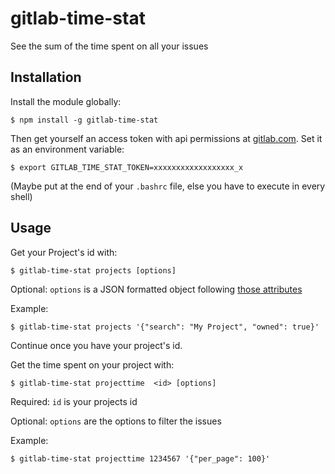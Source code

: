 # gitlab-time-stat
See the sum of the time spent on all your issues

## Installation

Install the module globally:

```
$ npm install -g gitlab-time-stat
```

Then get yourself an access token with api permissions at [gitlab.com](https://gitlab.com/profile/personal_access_tokens).
Set it as an environment variable:

```
$ export GITLAB_TIME_STAT_TOKEN=xxxxxxxxxxxxxxxxxx_x
```

(Maybe put at the end of your `.bashrc` file, else you have to execute in every shell)

## Usage

Get your Project's id with:

```
$ gitlab-time-stat projects [options]
```

Optional: `options` is a JSON formatted object following [those attributes](https://docs.gitlab.com/ce/api/projects.html#list-projects)

Example:

```
$ gitlab-time-stat projects '{"search": "My Project", "owned": true}'
```

Continue once you have your project's id.

Get the time spent on your project with:

```
$ gitlab-time-stat projecttime  <id> [options]
```

Required: `id` is your projects id

Optional: `options` are the options to filter the issues

Example:

```
$ gitlab-time-stat projecttime 1234567 '{"per_page": 100}'
```
